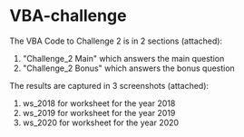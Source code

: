 # VBA-challenge

The VBA Code to Challenge 2 is in 2 sections (attached):
1. "Challenge_2 Main" which answers the main question
2. "Challenge_2 Bonus" which answers the bonus question 

The results are captured in 3 screenshots (attached):
1. ws_2018 for worksheet for the year 2018
2. ws_2019 for worksheet for the year 2019
3. ws_2020 for worksheet for the year 2020
